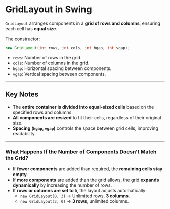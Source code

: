 # GridLayout in Swing

`GridLayout` arranges components in a **grid of rows and columns**, ensuring each cell has **equal size**.  

The constructor:  
```java
new GridLayout(int rows, int cols, int hgap, int vgap);
```
- `rows`: Number of rows in the grid.  
- `cols`: Number of columns in the grid.  
- `hgap`: Horizontal spacing between components.  
- `vgap`: Vertical spacing between components.  

---

## Key Notes

- The **entire container is divided into equal-sized cells** based on the specified rows and columns.  
- **All components are resized** to fit their cells, regardless of their original size.  
- **Spacing (`hgap`, `vgap`)** controls the space between grid cells, improving readability.  

---

### What Happens If the Number of Components Doesn't Match the Grid?
- If **fewer components** are added than required, the **remaining cells stay empty**.  
- If **more components** are added than the grid allows, the grid **expands dynamically** by increasing the number of rows.  
- If **rows or columns are set to `0`**, the layout adjusts automatically:
  - `new GridLayout(0, 3)` → Unlimited rows, **3 columns**.
  - `new GridLayout(3, 0)` → **3 rows**, unlimited columns.  
